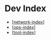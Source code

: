 # Dev Index

- [[network-index]]
- [[ops-index]]
- [[tool-index]]

[//begin]: # "Autogenerated link references for markdown compatibility"
[network-index]: network-index "Network Index"
[ops-index]: ops-index "Ops Index"
[tool-index]: tool-index "Tool Index"
[//end]: # "Autogenerated link references"